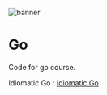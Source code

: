 ![banner](https://tiddi.kunalsin9h.com/eiU-yDx)

# Go
Code for go course.

Idiomatic Go : [Idiomatic Go](https://about.sourcegraph.com/blog/go/idiomatic-go)

